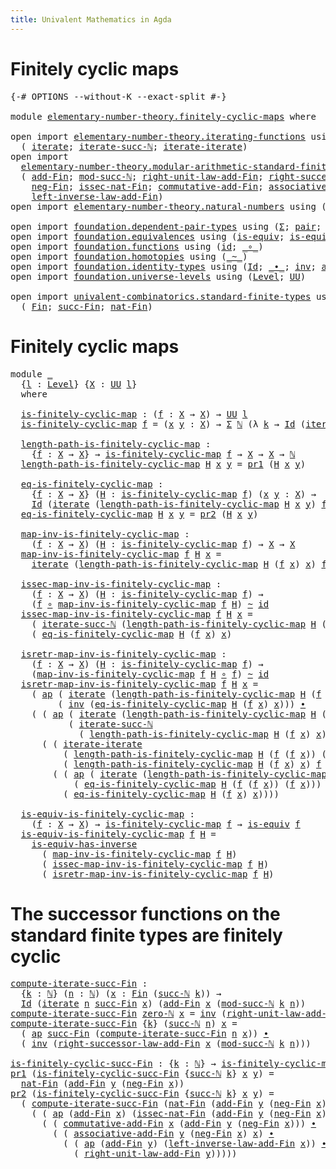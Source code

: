 ```yaml
---
title: Univalent Mathematics in Agda
---
```


# Finitely cyclic maps

<pre class="Agda"><a id="79" class="Symbol">{-#</a> <a id="83" class="Keyword">OPTIONS</a> <a id="91" class="Pragma">--without-K</a> <a id="103" class="Pragma">--exact-split</a> <a id="117" class="Symbol">#-}</a>

<a id="122" class="Keyword">module</a> <a id="129" href="elementary-number-theory.finitely-cyclic-maps.html" class="Module">elementary-number-theory.finitely-cyclic-maps</a> <a id="175" class="Keyword">where</a>

<a id="182" class="Keyword">open</a> <a id="187" class="Keyword">import</a> <a id="194" href="elementary-number-theory.iterating-functions.html" class="Module">elementary-number-theory.iterating-functions</a> <a id="239" class="Keyword">using</a>
  <a id="247" class="Symbol">(</a> <a id="249" href="elementary-number-theory.iterating-functions.html#566" class="Function">iterate</a><a id="256" class="Symbol">;</a> <a id="258" href="elementary-number-theory.iterating-functions.html#671" class="Function">iterate-succ-ℕ</a><a id="272" class="Symbol">;</a> <a id="274" href="elementary-number-theory.iterating-functions.html#1133" class="Function">iterate-iterate</a><a id="289" class="Symbol">)</a>
<a id="291" class="Keyword">open</a> <a id="296" class="Keyword">import</a>
  <a id="305" href="elementary-number-theory.modular-arithmetic-standard-finite-types.html" class="Module">elementary-number-theory.modular-arithmetic-standard-finite-types</a> <a id="371" class="Keyword">using</a>
  <a id="379" class="Symbol">(</a> <a id="381" href="elementary-number-theory.modular-arithmetic-standard-finite-types.html#6001" class="Function">add-Fin</a><a id="388" class="Symbol">;</a> <a id="390" href="elementary-number-theory.modular-arithmetic-standard-finite-types.html#2719" class="Function">mod-succ-ℕ</a><a id="400" class="Symbol">;</a> <a id="402" href="elementary-number-theory.modular-arithmetic-standard-finite-types.html#9208" class="Function">right-unit-law-add-Fin</a><a id="424" class="Symbol">;</a> <a id="426" href="elementary-number-theory.modular-arithmetic-standard-finite-types.html#11384" class="Function">right-successor-law-add-Fin</a><a id="453" class="Symbol">;</a>
    <a id="459" href="elementary-number-theory.modular-arithmetic-standard-finite-types.html#6573" class="Function">neg-Fin</a><a id="466" class="Symbol">;</a> <a id="468" href="elementary-number-theory.modular-arithmetic-standard-finite-types.html#5338" class="Function">issec-nat-Fin</a><a id="481" class="Symbol">;</a> <a id="483" href="elementary-number-theory.modular-arithmetic-standard-finite-types.html#7791" class="Function">commutative-add-Fin</a><a id="502" class="Symbol">;</a> <a id="504" href="elementary-number-theory.modular-arithmetic-standard-finite-types.html#7970" class="Function">associative-add-Fin</a><a id="523" class="Symbol">;</a>
    <a id="529" href="elementary-number-theory.modular-arithmetic-standard-finite-types.html#9898" class="Function">left-inverse-law-add-Fin</a><a id="553" class="Symbol">)</a>
<a id="555" class="Keyword">open</a> <a id="560" class="Keyword">import</a> <a id="567" href="elementary-number-theory.natural-numbers.html" class="Module">elementary-number-theory.natural-numbers</a> <a id="608" class="Keyword">using</a> <a id="614" class="Symbol">(</a><a id="615" href="elementary-number-theory.natural-numbers.html#1438" class="Datatype">ℕ</a><a id="616" class="Symbol">;</a> <a id="618" href="elementary-number-theory.natural-numbers.html#1459" class="InductiveConstructor">zero-ℕ</a><a id="624" class="Symbol">;</a> <a id="626" href="elementary-number-theory.natural-numbers.html#1472" class="InductiveConstructor">succ-ℕ</a><a id="632" class="Symbol">)</a>

<a id="635" class="Keyword">open</a> <a id="640" class="Keyword">import</a> <a id="647" href="foundation.dependent-pair-types.html" class="Module">foundation.dependent-pair-types</a> <a id="679" class="Keyword">using</a> <a id="685" class="Symbol">(</a><a id="686" href="foundation-core.dependent-pair-types.html#502" class="Record">Σ</a><a id="687" class="Symbol">;</a> <a id="689" href="foundation-core.dependent-pair-types.html#575" class="InductiveConstructor">pair</a><a id="693" class="Symbol">;</a> <a id="695" href="foundation-core.dependent-pair-types.html#592" class="Field">pr1</a><a id="698" class="Symbol">;</a> <a id="700" href="foundation-core.dependent-pair-types.html#604" class="Field">pr2</a><a id="703" class="Symbol">)</a>
<a id="705" class="Keyword">open</a> <a id="710" class="Keyword">import</a> <a id="717" href="foundation.equivalences.html" class="Module">foundation.equivalences</a> <a id="741" class="Keyword">using</a> <a id="747" class="Symbol">(</a><a id="748" href="foundation-core.equivalences.html#1542" class="Function">is-equiv</a><a id="756" class="Symbol">;</a> <a id="758" href="foundation-core.equivalences.html#2999" class="Function">is-equiv-has-inverse</a><a id="778" class="Symbol">)</a>
<a id="780" class="Keyword">open</a> <a id="785" class="Keyword">import</a> <a id="792" href="foundation.functions.html" class="Module">foundation.functions</a> <a id="813" class="Keyword">using</a> <a id="819" class="Symbol">(</a><a id="820" href="foundation-core.functions.html#309" class="Function">id</a><a id="822" class="Symbol">;</a> <a id="824" href="foundation-core.functions.html#407" class="Function Operator">_∘_</a><a id="827" class="Symbol">)</a>
<a id="829" class="Keyword">open</a> <a id="834" class="Keyword">import</a> <a id="841" href="foundation.homotopies.html" class="Module">foundation.homotopies</a> <a id="863" class="Keyword">using</a> <a id="869" class="Symbol">(</a><a id="870" href="foundation-core.homotopies.html#467" class="Function Operator">_~_</a><a id="873" class="Symbol">)</a>
<a id="875" class="Keyword">open</a> <a id="880" class="Keyword">import</a> <a id="887" href="foundation.identity-types.html" class="Module">foundation.identity-types</a> <a id="913" class="Keyword">using</a> <a id="919" class="Symbol">(</a><a id="920" href="foundation-core.identity-types.html#641" class="Datatype">Id</a><a id="922" class="Symbol">;</a> <a id="924" href="foundation-core.identity-types.html#1239" class="Function Operator">_∙_</a><a id="927" class="Symbol">;</a> <a id="929" href="foundation-core.identity-types.html#1552" class="Function">inv</a><a id="932" class="Symbol">;</a> <a id="934" href="foundation-core.identity-types.html#2853" class="Function">ap</a><a id="936" class="Symbol">)</a>
<a id="938" class="Keyword">open</a> <a id="943" class="Keyword">import</a> <a id="950" href="foundation.universe-levels.html" class="Module">foundation.universe-levels</a> <a id="977" class="Keyword">using</a> <a id="983" class="Symbol">(</a><a id="984" href="Agda.Primitive.html#597" class="Postulate">Level</a><a id="989" class="Symbol">;</a> <a id="991" href="foundation-core.universe-levels.html#222" class="Primitive">UU</a><a id="993" class="Symbol">)</a>

<a id="996" class="Keyword">open</a> <a id="1001" class="Keyword">import</a> <a id="1008" href="univalent-combinatorics.standard-finite-types.html" class="Module">univalent-combinatorics.standard-finite-types</a> <a id="1054" class="Keyword">using</a>
  <a id="1062" class="Symbol">(</a> <a id="1064" href="univalent-combinatorics.standard-finite-types.html#1975" class="Function">Fin</a><a id="1067" class="Symbol">;</a> <a id="1069" href="univalent-combinatorics.standard-finite-types.html#7494" class="Function">succ-Fin</a><a id="1077" class="Symbol">;</a> <a id="1079" href="univalent-combinatorics.standard-finite-types.html#5496" class="Function">nat-Fin</a><a id="1086" class="Symbol">)</a>
</pre>
# Finitely cyclic maps

<pre class="Agda"><a id="1125" class="Keyword">module</a> <a id="1132" href="elementary-number-theory.finitely-cyclic-maps.html#1132" class="Module">_</a>
  <a id="1136" class="Symbol">{</a><a id="1137" href="elementary-number-theory.finitely-cyclic-maps.html#1137" class="Bound">l</a> <a id="1139" class="Symbol">:</a> <a id="1141" href="Agda.Primitive.html#597" class="Postulate">Level</a><a id="1146" class="Symbol">}</a> <a id="1148" class="Symbol">{</a><a id="1149" href="elementary-number-theory.finitely-cyclic-maps.html#1149" class="Bound">X</a> <a id="1151" class="Symbol">:</a> <a id="1153" href="foundation-core.universe-levels.html#222" class="Primitive">UU</a> <a id="1156" href="elementary-number-theory.finitely-cyclic-maps.html#1137" class="Bound">l</a><a id="1157" class="Symbol">}</a>
  <a id="1161" class="Keyword">where</a>

  <a id="1170" href="elementary-number-theory.finitely-cyclic-maps.html#1170" class="Function">is-finitely-cyclic-map</a> <a id="1193" class="Symbol">:</a> <a id="1195" class="Symbol">(</a><a id="1196" href="elementary-number-theory.finitely-cyclic-maps.html#1196" class="Bound">f</a> <a id="1198" class="Symbol">:</a> <a id="1200" href="elementary-number-theory.finitely-cyclic-maps.html#1149" class="Bound">X</a> <a id="1202" class="Symbol">→</a> <a id="1204" href="elementary-number-theory.finitely-cyclic-maps.html#1149" class="Bound">X</a><a id="1205" class="Symbol">)</a> <a id="1207" class="Symbol">→</a> <a id="1209" href="foundation-core.universe-levels.html#222" class="Primitive">UU</a> <a id="1212" href="elementary-number-theory.finitely-cyclic-maps.html#1137" class="Bound">l</a>
  <a id="1216" href="elementary-number-theory.finitely-cyclic-maps.html#1170" class="Function">is-finitely-cyclic-map</a> <a id="1239" href="elementary-number-theory.finitely-cyclic-maps.html#1239" class="Bound">f</a> <a id="1241" class="Symbol">=</a> <a id="1243" class="Symbol">(</a><a id="1244" href="elementary-number-theory.finitely-cyclic-maps.html#1244" class="Bound">x</a> <a id="1246" href="elementary-number-theory.finitely-cyclic-maps.html#1246" class="Bound">y</a> <a id="1248" class="Symbol">:</a> <a id="1250" href="elementary-number-theory.finitely-cyclic-maps.html#1149" class="Bound">X</a><a id="1251" class="Symbol">)</a> <a id="1253" class="Symbol">→</a> <a id="1255" href="foundation-core.dependent-pair-types.html#502" class="Record">Σ</a> <a id="1257" href="elementary-number-theory.natural-numbers.html#1438" class="Datatype">ℕ</a> <a id="1259" class="Symbol">(λ</a> <a id="1262" href="elementary-number-theory.finitely-cyclic-maps.html#1262" class="Bound">k</a> <a id="1264" class="Symbol">→</a> <a id="1266" href="foundation-core.identity-types.html#641" class="Datatype">Id</a> <a id="1269" class="Symbol">(</a><a id="1270" href="elementary-number-theory.iterating-functions.html#566" class="Function">iterate</a> <a id="1278" href="elementary-number-theory.finitely-cyclic-maps.html#1262" class="Bound">k</a> <a id="1280" href="elementary-number-theory.finitely-cyclic-maps.html#1239" class="Bound">f</a> <a id="1282" href="elementary-number-theory.finitely-cyclic-maps.html#1244" class="Bound">x</a><a id="1283" class="Symbol">)</a> <a id="1285" href="elementary-number-theory.finitely-cyclic-maps.html#1246" class="Bound">y</a><a id="1286" class="Symbol">)</a>

  <a id="1291" href="elementary-number-theory.finitely-cyclic-maps.html#1291" class="Function">length-path-is-finitely-cyclic-map</a> <a id="1326" class="Symbol">:</a>
    <a id="1332" class="Symbol">{</a><a id="1333" href="elementary-number-theory.finitely-cyclic-maps.html#1333" class="Bound">f</a> <a id="1335" class="Symbol">:</a> <a id="1337" href="elementary-number-theory.finitely-cyclic-maps.html#1149" class="Bound">X</a> <a id="1339" class="Symbol">→</a> <a id="1341" href="elementary-number-theory.finitely-cyclic-maps.html#1149" class="Bound">X</a><a id="1342" class="Symbol">}</a> <a id="1344" class="Symbol">→</a> <a id="1346" href="elementary-number-theory.finitely-cyclic-maps.html#1170" class="Function">is-finitely-cyclic-map</a> <a id="1369" href="elementary-number-theory.finitely-cyclic-maps.html#1333" class="Bound">f</a> <a id="1371" class="Symbol">→</a> <a id="1373" href="elementary-number-theory.finitely-cyclic-maps.html#1149" class="Bound">X</a> <a id="1375" class="Symbol">→</a> <a id="1377" href="elementary-number-theory.finitely-cyclic-maps.html#1149" class="Bound">X</a> <a id="1379" class="Symbol">→</a> <a id="1381" href="elementary-number-theory.natural-numbers.html#1438" class="Datatype">ℕ</a>
  <a id="1385" href="elementary-number-theory.finitely-cyclic-maps.html#1291" class="Function">length-path-is-finitely-cyclic-map</a> <a id="1420" href="elementary-number-theory.finitely-cyclic-maps.html#1420" class="Bound">H</a> <a id="1422" href="elementary-number-theory.finitely-cyclic-maps.html#1422" class="Bound">x</a> <a id="1424" href="elementary-number-theory.finitely-cyclic-maps.html#1424" class="Bound">y</a> <a id="1426" class="Symbol">=</a> <a id="1428" href="foundation-core.dependent-pair-types.html#592" class="Field">pr1</a> <a id="1432" class="Symbol">(</a><a id="1433" href="elementary-number-theory.finitely-cyclic-maps.html#1420" class="Bound">H</a> <a id="1435" href="elementary-number-theory.finitely-cyclic-maps.html#1422" class="Bound">x</a> <a id="1437" href="elementary-number-theory.finitely-cyclic-maps.html#1424" class="Bound">y</a><a id="1438" class="Symbol">)</a>

  <a id="1443" href="elementary-number-theory.finitely-cyclic-maps.html#1443" class="Function">eq-is-finitely-cyclic-map</a> <a id="1469" class="Symbol">:</a>
    <a id="1475" class="Symbol">{</a><a id="1476" href="elementary-number-theory.finitely-cyclic-maps.html#1476" class="Bound">f</a> <a id="1478" class="Symbol">:</a> <a id="1480" href="elementary-number-theory.finitely-cyclic-maps.html#1149" class="Bound">X</a> <a id="1482" class="Symbol">→</a> <a id="1484" href="elementary-number-theory.finitely-cyclic-maps.html#1149" class="Bound">X</a><a id="1485" class="Symbol">}</a> <a id="1487" class="Symbol">(</a><a id="1488" href="elementary-number-theory.finitely-cyclic-maps.html#1488" class="Bound">H</a> <a id="1490" class="Symbol">:</a> <a id="1492" href="elementary-number-theory.finitely-cyclic-maps.html#1170" class="Function">is-finitely-cyclic-map</a> <a id="1515" href="elementary-number-theory.finitely-cyclic-maps.html#1476" class="Bound">f</a><a id="1516" class="Symbol">)</a> <a id="1518" class="Symbol">(</a><a id="1519" href="elementary-number-theory.finitely-cyclic-maps.html#1519" class="Bound">x</a> <a id="1521" href="elementary-number-theory.finitely-cyclic-maps.html#1521" class="Bound">y</a> <a id="1523" class="Symbol">:</a> <a id="1525" href="elementary-number-theory.finitely-cyclic-maps.html#1149" class="Bound">X</a><a id="1526" class="Symbol">)</a> <a id="1528" class="Symbol">→</a>
    <a id="1534" href="foundation-core.identity-types.html#641" class="Datatype">Id</a> <a id="1537" class="Symbol">(</a><a id="1538" href="elementary-number-theory.iterating-functions.html#566" class="Function">iterate</a> <a id="1546" class="Symbol">(</a><a id="1547" href="elementary-number-theory.finitely-cyclic-maps.html#1291" class="Function">length-path-is-finitely-cyclic-map</a> <a id="1582" href="elementary-number-theory.finitely-cyclic-maps.html#1488" class="Bound">H</a> <a id="1584" href="elementary-number-theory.finitely-cyclic-maps.html#1519" class="Bound">x</a> <a id="1586" href="elementary-number-theory.finitely-cyclic-maps.html#1521" class="Bound">y</a><a id="1587" class="Symbol">)</a> <a id="1589" href="elementary-number-theory.finitely-cyclic-maps.html#1476" class="Bound">f</a> <a id="1591" href="elementary-number-theory.finitely-cyclic-maps.html#1519" class="Bound">x</a><a id="1592" class="Symbol">)</a> <a id="1594" href="elementary-number-theory.finitely-cyclic-maps.html#1521" class="Bound">y</a>
  <a id="1598" href="elementary-number-theory.finitely-cyclic-maps.html#1443" class="Function">eq-is-finitely-cyclic-map</a> <a id="1624" href="elementary-number-theory.finitely-cyclic-maps.html#1624" class="Bound">H</a> <a id="1626" href="elementary-number-theory.finitely-cyclic-maps.html#1626" class="Bound">x</a> <a id="1628" href="elementary-number-theory.finitely-cyclic-maps.html#1628" class="Bound">y</a> <a id="1630" class="Symbol">=</a> <a id="1632" href="foundation-core.dependent-pair-types.html#604" class="Field">pr2</a> <a id="1636" class="Symbol">(</a><a id="1637" href="elementary-number-theory.finitely-cyclic-maps.html#1624" class="Bound">H</a> <a id="1639" href="elementary-number-theory.finitely-cyclic-maps.html#1626" class="Bound">x</a> <a id="1641" href="elementary-number-theory.finitely-cyclic-maps.html#1628" class="Bound">y</a><a id="1642" class="Symbol">)</a>

  <a id="1647" href="elementary-number-theory.finitely-cyclic-maps.html#1647" class="Function">map-inv-is-finitely-cyclic-map</a> <a id="1678" class="Symbol">:</a>
    <a id="1684" class="Symbol">(</a><a id="1685" href="elementary-number-theory.finitely-cyclic-maps.html#1685" class="Bound">f</a> <a id="1687" class="Symbol">:</a> <a id="1689" href="elementary-number-theory.finitely-cyclic-maps.html#1149" class="Bound">X</a> <a id="1691" class="Symbol">→</a> <a id="1693" href="elementary-number-theory.finitely-cyclic-maps.html#1149" class="Bound">X</a><a id="1694" class="Symbol">)</a> <a id="1696" class="Symbol">(</a><a id="1697" href="elementary-number-theory.finitely-cyclic-maps.html#1697" class="Bound">H</a> <a id="1699" class="Symbol">:</a> <a id="1701" href="elementary-number-theory.finitely-cyclic-maps.html#1170" class="Function">is-finitely-cyclic-map</a> <a id="1724" href="elementary-number-theory.finitely-cyclic-maps.html#1685" class="Bound">f</a><a id="1725" class="Symbol">)</a> <a id="1727" class="Symbol">→</a> <a id="1729" href="elementary-number-theory.finitely-cyclic-maps.html#1149" class="Bound">X</a> <a id="1731" class="Symbol">→</a> <a id="1733" href="elementary-number-theory.finitely-cyclic-maps.html#1149" class="Bound">X</a>
  <a id="1737" href="elementary-number-theory.finitely-cyclic-maps.html#1647" class="Function">map-inv-is-finitely-cyclic-map</a> <a id="1768" href="elementary-number-theory.finitely-cyclic-maps.html#1768" class="Bound">f</a> <a id="1770" href="elementary-number-theory.finitely-cyclic-maps.html#1770" class="Bound">H</a> <a id="1772" href="elementary-number-theory.finitely-cyclic-maps.html#1772" class="Bound">x</a> <a id="1774" class="Symbol">=</a>
    <a id="1780" href="elementary-number-theory.iterating-functions.html#566" class="Function">iterate</a> <a id="1788" class="Symbol">(</a><a id="1789" href="elementary-number-theory.finitely-cyclic-maps.html#1291" class="Function">length-path-is-finitely-cyclic-map</a> <a id="1824" href="elementary-number-theory.finitely-cyclic-maps.html#1770" class="Bound">H</a> <a id="1826" class="Symbol">(</a><a id="1827" href="elementary-number-theory.finitely-cyclic-maps.html#1768" class="Bound">f</a> <a id="1829" href="elementary-number-theory.finitely-cyclic-maps.html#1772" class="Bound">x</a><a id="1830" class="Symbol">)</a> <a id="1832" href="elementary-number-theory.finitely-cyclic-maps.html#1772" class="Bound">x</a><a id="1833" class="Symbol">)</a> <a id="1835" href="elementary-number-theory.finitely-cyclic-maps.html#1768" class="Bound">f</a> <a id="1837" href="elementary-number-theory.finitely-cyclic-maps.html#1772" class="Bound">x</a>

  <a id="1842" href="elementary-number-theory.finitely-cyclic-maps.html#1842" class="Function">issec-map-inv-is-finitely-cyclic-map</a> <a id="1879" class="Symbol">:</a>
    <a id="1885" class="Symbol">(</a><a id="1886" href="elementary-number-theory.finitely-cyclic-maps.html#1886" class="Bound">f</a> <a id="1888" class="Symbol">:</a> <a id="1890" href="elementary-number-theory.finitely-cyclic-maps.html#1149" class="Bound">X</a> <a id="1892" class="Symbol">→</a> <a id="1894" href="elementary-number-theory.finitely-cyclic-maps.html#1149" class="Bound">X</a><a id="1895" class="Symbol">)</a> <a id="1897" class="Symbol">(</a><a id="1898" href="elementary-number-theory.finitely-cyclic-maps.html#1898" class="Bound">H</a> <a id="1900" class="Symbol">:</a> <a id="1902" href="elementary-number-theory.finitely-cyclic-maps.html#1170" class="Function">is-finitely-cyclic-map</a> <a id="1925" href="elementary-number-theory.finitely-cyclic-maps.html#1886" class="Bound">f</a><a id="1926" class="Symbol">)</a> <a id="1928" class="Symbol">→</a>
    <a id="1934" class="Symbol">(</a><a id="1935" href="elementary-number-theory.finitely-cyclic-maps.html#1886" class="Bound">f</a> <a id="1937" href="foundation-core.functions.html#407" class="Function Operator">∘</a> <a id="1939" href="elementary-number-theory.finitely-cyclic-maps.html#1647" class="Function">map-inv-is-finitely-cyclic-map</a> <a id="1970" href="elementary-number-theory.finitely-cyclic-maps.html#1886" class="Bound">f</a> <a id="1972" href="elementary-number-theory.finitely-cyclic-maps.html#1898" class="Bound">H</a><a id="1973" class="Symbol">)</a> <a id="1975" href="foundation-core.homotopies.html#467" class="Function Operator">~</a> <a id="1977" href="foundation-core.functions.html#309" class="Function">id</a>
  <a id="1982" href="elementary-number-theory.finitely-cyclic-maps.html#1842" class="Function">issec-map-inv-is-finitely-cyclic-map</a> <a id="2019" href="elementary-number-theory.finitely-cyclic-maps.html#2019" class="Bound">f</a> <a id="2021" href="elementary-number-theory.finitely-cyclic-maps.html#2021" class="Bound">H</a> <a id="2023" href="elementary-number-theory.finitely-cyclic-maps.html#2023" class="Bound">x</a> <a id="2025" class="Symbol">=</a>
    <a id="2031" class="Symbol">(</a> <a id="2033" href="elementary-number-theory.iterating-functions.html#671" class="Function">iterate-succ-ℕ</a> <a id="2048" class="Symbol">(</a><a id="2049" href="elementary-number-theory.finitely-cyclic-maps.html#1291" class="Function">length-path-is-finitely-cyclic-map</a> <a id="2084" href="elementary-number-theory.finitely-cyclic-maps.html#2021" class="Bound">H</a> <a id="2086" class="Symbol">(</a><a id="2087" href="elementary-number-theory.finitely-cyclic-maps.html#2019" class="Bound">f</a> <a id="2089" href="elementary-number-theory.finitely-cyclic-maps.html#2023" class="Bound">x</a><a id="2090" class="Symbol">)</a> <a id="2092" href="elementary-number-theory.finitely-cyclic-maps.html#2023" class="Bound">x</a><a id="2093" class="Symbol">)</a> <a id="2095" href="elementary-number-theory.finitely-cyclic-maps.html#2019" class="Bound">f</a> <a id="2097" href="elementary-number-theory.finitely-cyclic-maps.html#2023" class="Bound">x</a><a id="2098" class="Symbol">)</a> <a id="2100" href="foundation-core.identity-types.html#1239" class="Function Operator">∙</a>
    <a id="2106" class="Symbol">(</a> <a id="2108" href="elementary-number-theory.finitely-cyclic-maps.html#1443" class="Function">eq-is-finitely-cyclic-map</a> <a id="2134" href="elementary-number-theory.finitely-cyclic-maps.html#2021" class="Bound">H</a> <a id="2136" class="Symbol">(</a><a id="2137" href="elementary-number-theory.finitely-cyclic-maps.html#2019" class="Bound">f</a> <a id="2139" href="elementary-number-theory.finitely-cyclic-maps.html#2023" class="Bound">x</a><a id="2140" class="Symbol">)</a> <a id="2142" href="elementary-number-theory.finitely-cyclic-maps.html#2023" class="Bound">x</a><a id="2143" class="Symbol">)</a>

  <a id="2148" href="elementary-number-theory.finitely-cyclic-maps.html#2148" class="Function">isretr-map-inv-is-finitely-cyclic-map</a> <a id="2186" class="Symbol">:</a>
    <a id="2192" class="Symbol">(</a><a id="2193" href="elementary-number-theory.finitely-cyclic-maps.html#2193" class="Bound">f</a> <a id="2195" class="Symbol">:</a> <a id="2197" href="elementary-number-theory.finitely-cyclic-maps.html#1149" class="Bound">X</a> <a id="2199" class="Symbol">→</a> <a id="2201" href="elementary-number-theory.finitely-cyclic-maps.html#1149" class="Bound">X</a><a id="2202" class="Symbol">)</a> <a id="2204" class="Symbol">(</a><a id="2205" href="elementary-number-theory.finitely-cyclic-maps.html#2205" class="Bound">H</a> <a id="2207" class="Symbol">:</a> <a id="2209" href="elementary-number-theory.finitely-cyclic-maps.html#1170" class="Function">is-finitely-cyclic-map</a> <a id="2232" href="elementary-number-theory.finitely-cyclic-maps.html#2193" class="Bound">f</a><a id="2233" class="Symbol">)</a> <a id="2235" class="Symbol">→</a>
    <a id="2241" class="Symbol">(</a><a id="2242" href="elementary-number-theory.finitely-cyclic-maps.html#1647" class="Function">map-inv-is-finitely-cyclic-map</a> <a id="2273" href="elementary-number-theory.finitely-cyclic-maps.html#2193" class="Bound">f</a> <a id="2275" href="elementary-number-theory.finitely-cyclic-maps.html#2205" class="Bound">H</a> <a id="2277" href="foundation-core.functions.html#407" class="Function Operator">∘</a> <a id="2279" href="elementary-number-theory.finitely-cyclic-maps.html#2193" class="Bound">f</a><a id="2280" class="Symbol">)</a> <a id="2282" href="foundation-core.homotopies.html#467" class="Function Operator">~</a> <a id="2284" href="foundation-core.functions.html#309" class="Function">id</a>
  <a id="2289" href="elementary-number-theory.finitely-cyclic-maps.html#2148" class="Function">isretr-map-inv-is-finitely-cyclic-map</a> <a id="2327" href="elementary-number-theory.finitely-cyclic-maps.html#2327" class="Bound">f</a> <a id="2329" href="elementary-number-theory.finitely-cyclic-maps.html#2329" class="Bound">H</a> <a id="2331" href="elementary-number-theory.finitely-cyclic-maps.html#2331" class="Bound">x</a> <a id="2333" class="Symbol">=</a>
    <a id="2339" class="Symbol">(</a> <a id="2341" href="foundation-core.identity-types.html#2853" class="Function">ap</a> <a id="2344" class="Symbol">(</a> <a id="2346" href="elementary-number-theory.iterating-functions.html#566" class="Function">iterate</a> <a id="2354" class="Symbol">(</a><a id="2355" href="elementary-number-theory.finitely-cyclic-maps.html#1291" class="Function">length-path-is-finitely-cyclic-map</a> <a id="2390" href="elementary-number-theory.finitely-cyclic-maps.html#2329" class="Bound">H</a> <a id="2392" class="Symbol">(</a><a id="2393" href="elementary-number-theory.finitely-cyclic-maps.html#2327" class="Bound">f</a> <a id="2395" class="Symbol">(</a><a id="2396" href="elementary-number-theory.finitely-cyclic-maps.html#2327" class="Bound">f</a> <a id="2398" href="elementary-number-theory.finitely-cyclic-maps.html#2331" class="Bound">x</a><a id="2399" class="Symbol">))</a> <a id="2402" class="Symbol">(</a><a id="2403" href="elementary-number-theory.finitely-cyclic-maps.html#2327" class="Bound">f</a> <a id="2405" href="elementary-number-theory.finitely-cyclic-maps.html#2331" class="Bound">x</a><a id="2406" class="Symbol">))</a> <a id="2409" href="elementary-number-theory.finitely-cyclic-maps.html#2327" class="Bound">f</a> <a id="2411" href="foundation-core.functions.html#407" class="Function Operator">∘</a> <a id="2413" href="elementary-number-theory.finitely-cyclic-maps.html#2327" class="Bound">f</a><a id="2414" class="Symbol">)</a>
         <a id="2425" class="Symbol">(</a> <a id="2427" href="foundation-core.identity-types.html#1552" class="Function">inv</a> <a id="2431" class="Symbol">(</a><a id="2432" href="elementary-number-theory.finitely-cyclic-maps.html#1443" class="Function">eq-is-finitely-cyclic-map</a> <a id="2458" href="elementary-number-theory.finitely-cyclic-maps.html#2329" class="Bound">H</a> <a id="2460" class="Symbol">(</a><a id="2461" href="elementary-number-theory.finitely-cyclic-maps.html#2327" class="Bound">f</a> <a id="2463" href="elementary-number-theory.finitely-cyclic-maps.html#2331" class="Bound">x</a><a id="2464" class="Symbol">)</a> <a id="2466" href="elementary-number-theory.finitely-cyclic-maps.html#2331" class="Bound">x</a><a id="2467" class="Symbol">)))</a> <a id="2471" href="foundation-core.identity-types.html#1239" class="Function Operator">∙</a>
    <a id="2477" class="Symbol">(</a> <a id="2479" class="Symbol">(</a> <a id="2481" href="foundation-core.identity-types.html#2853" class="Function">ap</a> <a id="2484" class="Symbol">(</a> <a id="2486" href="elementary-number-theory.iterating-functions.html#566" class="Function">iterate</a> <a id="2494" class="Symbol">(</a><a id="2495" href="elementary-number-theory.finitely-cyclic-maps.html#1291" class="Function">length-path-is-finitely-cyclic-map</a> <a id="2530" href="elementary-number-theory.finitely-cyclic-maps.html#2329" class="Bound">H</a> <a id="2532" class="Symbol">(</a><a id="2533" href="elementary-number-theory.finitely-cyclic-maps.html#2327" class="Bound">f</a> <a id="2535" class="Symbol">(</a><a id="2536" href="elementary-number-theory.finitely-cyclic-maps.html#2327" class="Bound">f</a> <a id="2538" href="elementary-number-theory.finitely-cyclic-maps.html#2331" class="Bound">x</a><a id="2539" class="Symbol">))</a> <a id="2542" class="Symbol">(</a><a id="2543" href="elementary-number-theory.finitely-cyclic-maps.html#2327" class="Bound">f</a> <a id="2545" href="elementary-number-theory.finitely-cyclic-maps.html#2331" class="Bound">x</a><a id="2546" class="Symbol">))</a> <a id="2549" href="elementary-number-theory.finitely-cyclic-maps.html#2327" class="Bound">f</a><a id="2550" class="Symbol">)</a>
           <a id="2563" class="Symbol">(</a> <a id="2565" href="elementary-number-theory.iterating-functions.html#671" class="Function">iterate-succ-ℕ</a>
             <a id="2593" class="Symbol">(</a> <a id="2595" href="elementary-number-theory.finitely-cyclic-maps.html#1291" class="Function">length-path-is-finitely-cyclic-map</a> <a id="2630" href="elementary-number-theory.finitely-cyclic-maps.html#2329" class="Bound">H</a> <a id="2632" class="Symbol">(</a><a id="2633" href="elementary-number-theory.finitely-cyclic-maps.html#2327" class="Bound">f</a> <a id="2635" href="elementary-number-theory.finitely-cyclic-maps.html#2331" class="Bound">x</a><a id="2636" class="Symbol">)</a> <a id="2638" href="elementary-number-theory.finitely-cyclic-maps.html#2331" class="Bound">x</a><a id="2639" class="Symbol">)</a> <a id="2641" href="elementary-number-theory.finitely-cyclic-maps.html#2327" class="Bound">f</a> <a id="2643" class="Symbol">(</a><a id="2644" href="elementary-number-theory.finitely-cyclic-maps.html#2327" class="Bound">f</a> <a id="2646" href="elementary-number-theory.finitely-cyclic-maps.html#2331" class="Bound">x</a><a id="2647" class="Symbol">)))</a> <a id="2651" href="foundation-core.identity-types.html#1239" class="Function Operator">∙</a>
      <a id="2659" class="Symbol">(</a> <a id="2661" class="Symbol">(</a> <a id="2663" href="elementary-number-theory.iterating-functions.html#1133" class="Function">iterate-iterate</a>
          <a id="2689" class="Symbol">(</a> <a id="2691" href="elementary-number-theory.finitely-cyclic-maps.html#1291" class="Function">length-path-is-finitely-cyclic-map</a> <a id="2726" href="elementary-number-theory.finitely-cyclic-maps.html#2329" class="Bound">H</a> <a id="2728" class="Symbol">(</a><a id="2729" href="elementary-number-theory.finitely-cyclic-maps.html#2327" class="Bound">f</a> <a id="2731" class="Symbol">(</a><a id="2732" href="elementary-number-theory.finitely-cyclic-maps.html#2327" class="Bound">f</a> <a id="2734" href="elementary-number-theory.finitely-cyclic-maps.html#2331" class="Bound">x</a><a id="2735" class="Symbol">))</a> <a id="2738" class="Symbol">(</a><a id="2739" href="elementary-number-theory.finitely-cyclic-maps.html#2327" class="Bound">f</a> <a id="2741" href="elementary-number-theory.finitely-cyclic-maps.html#2331" class="Bound">x</a><a id="2742" class="Symbol">))</a>
          <a id="2755" class="Symbol">(</a> <a id="2757" href="elementary-number-theory.finitely-cyclic-maps.html#1291" class="Function">length-path-is-finitely-cyclic-map</a> <a id="2792" href="elementary-number-theory.finitely-cyclic-maps.html#2329" class="Bound">H</a> <a id="2794" class="Symbol">(</a><a id="2795" href="elementary-number-theory.finitely-cyclic-maps.html#2327" class="Bound">f</a> <a id="2797" href="elementary-number-theory.finitely-cyclic-maps.html#2331" class="Bound">x</a><a id="2798" class="Symbol">)</a> <a id="2800" href="elementary-number-theory.finitely-cyclic-maps.html#2331" class="Bound">x</a><a id="2801" class="Symbol">)</a> <a id="2803" href="elementary-number-theory.finitely-cyclic-maps.html#2327" class="Bound">f</a> <a id="2805" class="Symbol">(</a><a id="2806" href="elementary-number-theory.finitely-cyclic-maps.html#2327" class="Bound">f</a> <a id="2808" class="Symbol">(</a><a id="2809" href="elementary-number-theory.finitely-cyclic-maps.html#2327" class="Bound">f</a> <a id="2811" href="elementary-number-theory.finitely-cyclic-maps.html#2331" class="Bound">x</a><a id="2812" class="Symbol">)))</a> <a id="2816" href="foundation-core.identity-types.html#1239" class="Function Operator">∙</a>
        <a id="2826" class="Symbol">(</a> <a id="2828" class="Symbol">(</a> <a id="2830" href="foundation-core.identity-types.html#2853" class="Function">ap</a> <a id="2833" class="Symbol">(</a> <a id="2835" href="elementary-number-theory.iterating-functions.html#566" class="Function">iterate</a> <a id="2843" class="Symbol">(</a><a id="2844" href="elementary-number-theory.finitely-cyclic-maps.html#1291" class="Function">length-path-is-finitely-cyclic-map</a> <a id="2879" href="elementary-number-theory.finitely-cyclic-maps.html#2329" class="Bound">H</a> <a id="2881" class="Symbol">(</a><a id="2882" href="elementary-number-theory.finitely-cyclic-maps.html#2327" class="Bound">f</a> <a id="2884" href="elementary-number-theory.finitely-cyclic-maps.html#2331" class="Bound">x</a><a id="2885" class="Symbol">)</a> <a id="2887" href="elementary-number-theory.finitely-cyclic-maps.html#2331" class="Bound">x</a><a id="2888" class="Symbol">)</a> <a id="2890" href="elementary-number-theory.finitely-cyclic-maps.html#2327" class="Bound">f</a><a id="2891" class="Symbol">)</a>
            <a id="2905" class="Symbol">(</a> <a id="2907" href="elementary-number-theory.finitely-cyclic-maps.html#1443" class="Function">eq-is-finitely-cyclic-map</a> <a id="2933" href="elementary-number-theory.finitely-cyclic-maps.html#2329" class="Bound">H</a> <a id="2935" class="Symbol">(</a><a id="2936" href="elementary-number-theory.finitely-cyclic-maps.html#2327" class="Bound">f</a> <a id="2938" class="Symbol">(</a><a id="2939" href="elementary-number-theory.finitely-cyclic-maps.html#2327" class="Bound">f</a> <a id="2941" href="elementary-number-theory.finitely-cyclic-maps.html#2331" class="Bound">x</a><a id="2942" class="Symbol">))</a> <a id="2945" class="Symbol">(</a><a id="2946" href="elementary-number-theory.finitely-cyclic-maps.html#2327" class="Bound">f</a> <a id="2948" href="elementary-number-theory.finitely-cyclic-maps.html#2331" class="Bound">x</a><a id="2949" class="Symbol">)))</a> <a id="2953" href="foundation-core.identity-types.html#1239" class="Function Operator">∙</a>
          <a id="2965" class="Symbol">(</a> <a id="2967" href="elementary-number-theory.finitely-cyclic-maps.html#1443" class="Function">eq-is-finitely-cyclic-map</a> <a id="2993" href="elementary-number-theory.finitely-cyclic-maps.html#2329" class="Bound">H</a> <a id="2995" class="Symbol">(</a><a id="2996" href="elementary-number-theory.finitely-cyclic-maps.html#2327" class="Bound">f</a> <a id="2998" href="elementary-number-theory.finitely-cyclic-maps.html#2331" class="Bound">x</a><a id="2999" class="Symbol">)</a> <a id="3001" href="elementary-number-theory.finitely-cyclic-maps.html#2331" class="Bound">x</a><a id="3002" class="Symbol">))))</a>

  <a id="3010" href="elementary-number-theory.finitely-cyclic-maps.html#3010" class="Function">is-equiv-is-finitely-cyclic-map</a> <a id="3042" class="Symbol">:</a>
    <a id="3048" class="Symbol">(</a><a id="3049" href="elementary-number-theory.finitely-cyclic-maps.html#3049" class="Bound">f</a> <a id="3051" class="Symbol">:</a> <a id="3053" href="elementary-number-theory.finitely-cyclic-maps.html#1149" class="Bound">X</a> <a id="3055" class="Symbol">→</a> <a id="3057" href="elementary-number-theory.finitely-cyclic-maps.html#1149" class="Bound">X</a><a id="3058" class="Symbol">)</a> <a id="3060" class="Symbol">→</a> <a id="3062" href="elementary-number-theory.finitely-cyclic-maps.html#1170" class="Function">is-finitely-cyclic-map</a> <a id="3085" href="elementary-number-theory.finitely-cyclic-maps.html#3049" class="Bound">f</a> <a id="3087" class="Symbol">→</a> <a id="3089" href="foundation-core.equivalences.html#1542" class="Function">is-equiv</a> <a id="3098" href="elementary-number-theory.finitely-cyclic-maps.html#3049" class="Bound">f</a>
  <a id="3102" href="elementary-number-theory.finitely-cyclic-maps.html#3010" class="Function">is-equiv-is-finitely-cyclic-map</a> <a id="3134" href="elementary-number-theory.finitely-cyclic-maps.html#3134" class="Bound">f</a> <a id="3136" href="elementary-number-theory.finitely-cyclic-maps.html#3136" class="Bound">H</a> <a id="3138" class="Symbol">=</a>
    <a id="3144" href="foundation-core.equivalences.html#2999" class="Function">is-equiv-has-inverse</a>
      <a id="3171" class="Symbol">(</a> <a id="3173" href="elementary-number-theory.finitely-cyclic-maps.html#1647" class="Function">map-inv-is-finitely-cyclic-map</a> <a id="3204" href="elementary-number-theory.finitely-cyclic-maps.html#3134" class="Bound">f</a> <a id="3206" href="elementary-number-theory.finitely-cyclic-maps.html#3136" class="Bound">H</a><a id="3207" class="Symbol">)</a>
      <a id="3215" class="Symbol">(</a> <a id="3217" href="elementary-number-theory.finitely-cyclic-maps.html#1842" class="Function">issec-map-inv-is-finitely-cyclic-map</a> <a id="3254" href="elementary-number-theory.finitely-cyclic-maps.html#3134" class="Bound">f</a> <a id="3256" href="elementary-number-theory.finitely-cyclic-maps.html#3136" class="Bound">H</a><a id="3257" class="Symbol">)</a>
      <a id="3265" class="Symbol">(</a> <a id="3267" href="elementary-number-theory.finitely-cyclic-maps.html#2148" class="Function">isretr-map-inv-is-finitely-cyclic-map</a> <a id="3305" href="elementary-number-theory.finitely-cyclic-maps.html#3134" class="Bound">f</a> <a id="3307" href="elementary-number-theory.finitely-cyclic-maps.html#3136" class="Bound">H</a><a id="3308" class="Symbol">)</a>
</pre>
# The successor functions on the standard finite types are finitely cyclic

<pre class="Agda"><a id="compute-iterate-succ-Fin"></a><a id="3399" href="elementary-number-theory.finitely-cyclic-maps.html#3399" class="Function">compute-iterate-succ-Fin</a> <a id="3424" class="Symbol">:</a>
  <a id="3428" class="Symbol">{</a><a id="3429" href="elementary-number-theory.finitely-cyclic-maps.html#3429" class="Bound">k</a> <a id="3431" class="Symbol">:</a> <a id="3433" href="elementary-number-theory.natural-numbers.html#1438" class="Datatype">ℕ</a><a id="3434" class="Symbol">}</a> <a id="3436" class="Symbol">(</a><a id="3437" href="elementary-number-theory.finitely-cyclic-maps.html#3437" class="Bound">n</a> <a id="3439" class="Symbol">:</a> <a id="3441" href="elementary-number-theory.natural-numbers.html#1438" class="Datatype">ℕ</a><a id="3442" class="Symbol">)</a> <a id="3444" class="Symbol">(</a><a id="3445" href="elementary-number-theory.finitely-cyclic-maps.html#3445" class="Bound">x</a> <a id="3447" class="Symbol">:</a> <a id="3449" href="univalent-combinatorics.standard-finite-types.html#1975" class="Function">Fin</a> <a id="3453" class="Symbol">(</a><a id="3454" href="elementary-number-theory.natural-numbers.html#1472" class="InductiveConstructor">succ-ℕ</a> <a id="3461" href="elementary-number-theory.finitely-cyclic-maps.html#3429" class="Bound">k</a><a id="3462" class="Symbol">))</a> <a id="3465" class="Symbol">→</a>
  <a id="3469" href="foundation-core.identity-types.html#641" class="Datatype">Id</a> <a id="3472" class="Symbol">(</a><a id="3473" href="elementary-number-theory.iterating-functions.html#566" class="Function">iterate</a> <a id="3481" href="elementary-number-theory.finitely-cyclic-maps.html#3437" class="Bound">n</a> <a id="3483" href="univalent-combinatorics.standard-finite-types.html#7494" class="Function">succ-Fin</a> <a id="3492" href="elementary-number-theory.finitely-cyclic-maps.html#3445" class="Bound">x</a><a id="3493" class="Symbol">)</a> <a id="3495" class="Symbol">(</a><a id="3496" href="elementary-number-theory.modular-arithmetic-standard-finite-types.html#6001" class="Function">add-Fin</a> <a id="3504" href="elementary-number-theory.finitely-cyclic-maps.html#3445" class="Bound">x</a> <a id="3506" class="Symbol">(</a><a id="3507" href="elementary-number-theory.modular-arithmetic-standard-finite-types.html#2719" class="Function">mod-succ-ℕ</a> <a id="3518" href="elementary-number-theory.finitely-cyclic-maps.html#3429" class="Bound">k</a> <a id="3520" href="elementary-number-theory.finitely-cyclic-maps.html#3437" class="Bound">n</a><a id="3521" class="Symbol">))</a>
<a id="3524" href="elementary-number-theory.finitely-cyclic-maps.html#3399" class="Function">compute-iterate-succ-Fin</a> <a id="3549" href="elementary-number-theory.natural-numbers.html#1459" class="InductiveConstructor">zero-ℕ</a> <a id="3556" href="elementary-number-theory.finitely-cyclic-maps.html#3556" class="Bound">x</a> <a id="3558" class="Symbol">=</a> <a id="3560" href="foundation-core.identity-types.html#1552" class="Function">inv</a> <a id="3564" class="Symbol">(</a><a id="3565" href="elementary-number-theory.modular-arithmetic-standard-finite-types.html#9208" class="Function">right-unit-law-add-Fin</a> <a id="3588" href="elementary-number-theory.finitely-cyclic-maps.html#3556" class="Bound">x</a><a id="3589" class="Symbol">)</a>
<a id="3591" href="elementary-number-theory.finitely-cyclic-maps.html#3399" class="Function">compute-iterate-succ-Fin</a> <a id="3616" class="Symbol">{</a><a id="3617" href="elementary-number-theory.finitely-cyclic-maps.html#3617" class="Bound">k</a><a id="3618" class="Symbol">}</a> <a id="3620" class="Symbol">(</a><a id="3621" href="elementary-number-theory.natural-numbers.html#1472" class="InductiveConstructor">succ-ℕ</a> <a id="3628" href="elementary-number-theory.finitely-cyclic-maps.html#3628" class="Bound">n</a><a id="3629" class="Symbol">)</a> <a id="3631" href="elementary-number-theory.finitely-cyclic-maps.html#3631" class="Bound">x</a> <a id="3633" class="Symbol">=</a>
  <a id="3637" class="Symbol">(</a> <a id="3639" href="foundation-core.identity-types.html#2853" class="Function">ap</a> <a id="3642" href="univalent-combinatorics.standard-finite-types.html#7494" class="Function">succ-Fin</a> <a id="3651" class="Symbol">(</a><a id="3652" href="elementary-number-theory.finitely-cyclic-maps.html#3399" class="Function">compute-iterate-succ-Fin</a> <a id="3677" href="elementary-number-theory.finitely-cyclic-maps.html#3628" class="Bound">n</a> <a id="3679" href="elementary-number-theory.finitely-cyclic-maps.html#3631" class="Bound">x</a><a id="3680" class="Symbol">))</a> <a id="3683" href="foundation-core.identity-types.html#1239" class="Function Operator">∙</a>
  <a id="3687" class="Symbol">(</a> <a id="3689" href="foundation-core.identity-types.html#1552" class="Function">inv</a> <a id="3693" class="Symbol">(</a><a id="3694" href="elementary-number-theory.modular-arithmetic-standard-finite-types.html#11384" class="Function">right-successor-law-add-Fin</a> <a id="3722" href="elementary-number-theory.finitely-cyclic-maps.html#3631" class="Bound">x</a> <a id="3724" class="Symbol">(</a><a id="3725" href="elementary-number-theory.modular-arithmetic-standard-finite-types.html#2719" class="Function">mod-succ-ℕ</a> <a id="3736" href="elementary-number-theory.finitely-cyclic-maps.html#3617" class="Bound">k</a> <a id="3738" href="elementary-number-theory.finitely-cyclic-maps.html#3628" class="Bound">n</a><a id="3739" class="Symbol">)))</a>

<a id="is-finitely-cyclic-succ-Fin"></a><a id="3744" href="elementary-number-theory.finitely-cyclic-maps.html#3744" class="Function">is-finitely-cyclic-succ-Fin</a> <a id="3772" class="Symbol">:</a> <a id="3774" class="Symbol">{</a><a id="3775" href="elementary-number-theory.finitely-cyclic-maps.html#3775" class="Bound">k</a> <a id="3777" class="Symbol">:</a> <a id="3779" href="elementary-number-theory.natural-numbers.html#1438" class="Datatype">ℕ</a><a id="3780" class="Symbol">}</a> <a id="3782" class="Symbol">→</a> <a id="3784" href="elementary-number-theory.finitely-cyclic-maps.html#1170" class="Function">is-finitely-cyclic-map</a> <a id="3807" class="Symbol">(</a><a id="3808" href="univalent-combinatorics.standard-finite-types.html#7494" class="Function">succ-Fin</a> <a id="3817" class="Symbol">{</a><a id="3818" href="elementary-number-theory.finitely-cyclic-maps.html#3775" class="Bound">k</a><a id="3819" class="Symbol">})</a>
<a id="3822" href="foundation-core.dependent-pair-types.html#592" class="Field">pr1</a> <a id="3826" class="Symbol">(</a><a id="3827" href="elementary-number-theory.finitely-cyclic-maps.html#3744" class="Function">is-finitely-cyclic-succ-Fin</a> <a id="3855" class="Symbol">{</a><a id="3856" href="elementary-number-theory.natural-numbers.html#1472" class="InductiveConstructor">succ-ℕ</a> <a id="3863" href="elementary-number-theory.finitely-cyclic-maps.html#3863" class="Bound">k</a><a id="3864" class="Symbol">}</a> <a id="3866" href="elementary-number-theory.finitely-cyclic-maps.html#3866" class="Bound">x</a> <a id="3868" href="elementary-number-theory.finitely-cyclic-maps.html#3868" class="Bound">y</a><a id="3869" class="Symbol">)</a> <a id="3871" class="Symbol">=</a>
  <a id="3875" href="univalent-combinatorics.standard-finite-types.html#5496" class="Function">nat-Fin</a> <a id="3883" class="Symbol">(</a><a id="3884" href="elementary-number-theory.modular-arithmetic-standard-finite-types.html#6001" class="Function">add-Fin</a> <a id="3892" href="elementary-number-theory.finitely-cyclic-maps.html#3868" class="Bound">y</a> <a id="3894" class="Symbol">(</a><a id="3895" href="elementary-number-theory.modular-arithmetic-standard-finite-types.html#6573" class="Function">neg-Fin</a> <a id="3903" href="elementary-number-theory.finitely-cyclic-maps.html#3866" class="Bound">x</a><a id="3904" class="Symbol">))</a>
<a id="3907" href="foundation-core.dependent-pair-types.html#604" class="Field">pr2</a> <a id="3911" class="Symbol">(</a><a id="3912" href="elementary-number-theory.finitely-cyclic-maps.html#3744" class="Function">is-finitely-cyclic-succ-Fin</a> <a id="3940" class="Symbol">{</a><a id="3941" href="elementary-number-theory.natural-numbers.html#1472" class="InductiveConstructor">succ-ℕ</a> <a id="3948" href="elementary-number-theory.finitely-cyclic-maps.html#3948" class="Bound">k</a><a id="3949" class="Symbol">}</a> <a id="3951" href="elementary-number-theory.finitely-cyclic-maps.html#3951" class="Bound">x</a> <a id="3953" href="elementary-number-theory.finitely-cyclic-maps.html#3953" class="Bound">y</a><a id="3954" class="Symbol">)</a> <a id="3956" class="Symbol">=</a>
  <a id="3960" class="Symbol">(</a> <a id="3962" href="elementary-number-theory.finitely-cyclic-maps.html#3399" class="Function">compute-iterate-succ-Fin</a> <a id="3987" class="Symbol">(</a><a id="3988" href="univalent-combinatorics.standard-finite-types.html#5496" class="Function">nat-Fin</a> <a id="3996" class="Symbol">(</a><a id="3997" href="elementary-number-theory.modular-arithmetic-standard-finite-types.html#6001" class="Function">add-Fin</a> <a id="4005" href="elementary-number-theory.finitely-cyclic-maps.html#3953" class="Bound">y</a> <a id="4007" class="Symbol">(</a><a id="4008" href="elementary-number-theory.modular-arithmetic-standard-finite-types.html#6573" class="Function">neg-Fin</a> <a id="4016" href="elementary-number-theory.finitely-cyclic-maps.html#3951" class="Bound">x</a><a id="4017" class="Symbol">)))</a> <a id="4021" href="elementary-number-theory.finitely-cyclic-maps.html#3951" class="Bound">x</a><a id="4022" class="Symbol">)</a> <a id="4024" href="foundation-core.identity-types.html#1239" class="Function Operator">∙</a>
    <a id="4030" class="Symbol">(</a> <a id="4032" class="Symbol">(</a> <a id="4034" href="foundation-core.identity-types.html#2853" class="Function">ap</a> <a id="4037" class="Symbol">(</a><a id="4038" href="elementary-number-theory.modular-arithmetic-standard-finite-types.html#6001" class="Function">add-Fin</a> <a id="4046" href="elementary-number-theory.finitely-cyclic-maps.html#3951" class="Bound">x</a><a id="4047" class="Symbol">)</a> <a id="4049" class="Symbol">(</a><a id="4050" href="elementary-number-theory.modular-arithmetic-standard-finite-types.html#5338" class="Function">issec-nat-Fin</a> <a id="4064" class="Symbol">(</a><a id="4065" href="elementary-number-theory.modular-arithmetic-standard-finite-types.html#6001" class="Function">add-Fin</a> <a id="4073" href="elementary-number-theory.finitely-cyclic-maps.html#3953" class="Bound">y</a> <a id="4075" class="Symbol">(</a><a id="4076" href="elementary-number-theory.modular-arithmetic-standard-finite-types.html#6573" class="Function">neg-Fin</a> <a id="4084" href="elementary-number-theory.finitely-cyclic-maps.html#3951" class="Bound">x</a><a id="4085" class="Symbol">))))</a> <a id="4090" href="foundation-core.identity-types.html#1239" class="Function Operator">∙</a>
      <a id="4098" class="Symbol">(</a> <a id="4100" class="Symbol">(</a> <a id="4102" href="elementary-number-theory.modular-arithmetic-standard-finite-types.html#7791" class="Function">commutative-add-Fin</a> <a id="4122" href="elementary-number-theory.finitely-cyclic-maps.html#3951" class="Bound">x</a> <a id="4124" class="Symbol">(</a><a id="4125" href="elementary-number-theory.modular-arithmetic-standard-finite-types.html#6001" class="Function">add-Fin</a> <a id="4133" href="elementary-number-theory.finitely-cyclic-maps.html#3953" class="Bound">y</a> <a id="4135" class="Symbol">(</a><a id="4136" href="elementary-number-theory.modular-arithmetic-standard-finite-types.html#6573" class="Function">neg-Fin</a> <a id="4144" href="elementary-number-theory.finitely-cyclic-maps.html#3951" class="Bound">x</a><a id="4145" class="Symbol">)))</a> <a id="4149" href="foundation-core.identity-types.html#1239" class="Function Operator">∙</a>
        <a id="4159" class="Symbol">(</a> <a id="4161" class="Symbol">(</a> <a id="4163" href="elementary-number-theory.modular-arithmetic-standard-finite-types.html#7970" class="Function">associative-add-Fin</a> <a id="4183" href="elementary-number-theory.finitely-cyclic-maps.html#3953" class="Bound">y</a> <a id="4185" class="Symbol">(</a><a id="4186" href="elementary-number-theory.modular-arithmetic-standard-finite-types.html#6573" class="Function">neg-Fin</a> <a id="4194" href="elementary-number-theory.finitely-cyclic-maps.html#3951" class="Bound">x</a><a id="4195" class="Symbol">)</a> <a id="4197" href="elementary-number-theory.finitely-cyclic-maps.html#3951" class="Bound">x</a><a id="4198" class="Symbol">)</a> <a id="4200" href="foundation-core.identity-types.html#1239" class="Function Operator">∙</a>
          <a id="4212" class="Symbol">(</a> <a id="4214" class="Symbol">(</a> <a id="4216" href="foundation-core.identity-types.html#2853" class="Function">ap</a> <a id="4219" class="Symbol">(</a><a id="4220" href="elementary-number-theory.modular-arithmetic-standard-finite-types.html#6001" class="Function">add-Fin</a> <a id="4228" href="elementary-number-theory.finitely-cyclic-maps.html#3953" class="Bound">y</a><a id="4229" class="Symbol">)</a> <a id="4231" class="Symbol">(</a><a id="4232" href="elementary-number-theory.modular-arithmetic-standard-finite-types.html#9898" class="Function">left-inverse-law-add-Fin</a> <a id="4257" href="elementary-number-theory.finitely-cyclic-maps.html#3951" class="Bound">x</a><a id="4258" class="Symbol">))</a> <a id="4261" href="foundation-core.identity-types.html#1239" class="Function Operator">∙</a>
            <a id="4275" class="Symbol">(</a> <a id="4277" href="elementary-number-theory.modular-arithmetic-standard-finite-types.html#9208" class="Function">right-unit-law-add-Fin</a> <a id="4300" href="elementary-number-theory.finitely-cyclic-maps.html#3953" class="Bound">y</a><a id="4301" class="Symbol">)))))</a>
</pre>